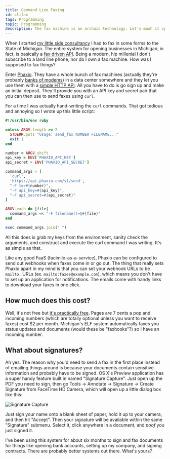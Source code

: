 ```yaml
---
title: Command Line Faxing
id: clifax
tags: Programming
topic: Programming
description: The fax machine is an archaic technology. Let's mash it up with another one!
---
```


When I started [my little side consultancy](/consulting) I had to fax in some forms to the State of Michigan. The entire system for opening businesses in Michigan, in fact, is basically a [fax driven API](https://www.michigan.gov/lara/0,4601,7-154-35299_61343_35413-135307--,00.html). Being a modern, hip millenial I don't subscribe to a land line phone, nor do I own a fax machine. How was I supposed to fax things?

Enter [Phaxio](https://www.phaxio.com). They have a whole bunch of fax machines (actually they're probably [banks of modems](http://en.wikipedia.org/wiki/Modem#mediaviewer/File:Modem-bank-1.jpg)) in a data center somewhere and they let you use them with a [simple HTTP API](http://www.phaxio.com/docs/). All you have to do is go sign up and make an initial deposit. They'll provide you with an API key and secret pair that you can then use to send faxes using `curl`.

For a time I was actually hand-writing the `curl` commands. That got tedious and annoying so I wrote up this little script:

```ruby
#!/usr/bin/env ruby

unless ARGV.length >= 2
  STDERR.puts "Usage: send_fax NUMBER FILENAME..."
  exit 1
end

number = ARGV.shift
api_key = ENV['PHAXIO_API_KEY']
api_secret = ENV['PHAXIO_API_SECRET']

command_args = [
  'curl',
  'https://api.phaxio.com/v1/send',
  "-F to=#{number}",
  "-F api_key=#{api_key}",
  "-F api_secret=#{api_secret}"
]

ARGV.each do |file|
  command_args << "-F filename[]=@#{file}"
end

exec command_args.join(" ")
```

All this does is grab my keys from the environment, sanity check the arguments, and construct and execute the curl command I was writing. It's as simple as that.

Like any good FaaS (facimile-as-a-service), Phaxio can be configured to send out webhooks when faxes come in or go out. The thing that really sets Phaxio apart in my mind is that you can set your webhook URLs to be `mailto:` URLs (ex. `mailto:faxes@example.com`), which means you don't have to set up an application for notifications. The emails come with handy links to download your faxes in one click.

## How much does this cost?

Well, it's not free but [it's practically free](https://www.phaxio.com/pricing). Pages are 7 cents a pop and incoming numbers (which are totally optional unless you want to receive faxes) cost $2 per month. Michigan's ELF system automatically faxes you status updates and documents (would these be "faxhooks"?) so I have an incoming number.

## What about signatures?

Ah yes. The reason why you'd need to send a fax in the first place instead of emailing things around is because your documents contain sensitive information and probably have to be signed. OS X's Preview application has a super handy feature built in named "Signature Capture". Just open up the PDF you need to sign, then go Tools -> Annotate -> Signature -> Create Signature from FaceTime HD Camera, which will open up a little dialog box like this:

![Signature Capture](http://d2s7foagexgnc2.cloudfront.net/files/484d28b8d0ca571d68ee/signature_capture-2.png)

Just sign your name onto a blank sheet of paper, hold it up to your camera, and then hit "Accept". Then your signature will be available within the same "Signature" submenu. Select it, click anywhere in a document, and *poof* you just signed it.

I've been using this system for about six months to sign and fax documents for things like opening bank accounts, setting up my company, and signing contracts. There are probably better systems out there. What's yours?